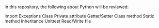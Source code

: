 In this repository, the following about Python will be reviewed:

Import
Exceptions
Class
Private attribute
Getter/Setter
Class method
Static method
Inheritance
Unittest
Read/Write file
